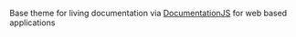 Base theme for living documentation via [DocumentationJS](http://documentation.js.org/)
 for web based applications
